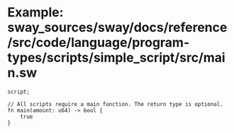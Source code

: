 # Example: sway_sources/sway/docs/reference/src/code/language/program-types/scripts/simple_script/src/main.sw

```sway
script;

// All scripts require a main function. The return type is optional.
fn main(amount: u64) -> bool {
    true
}

```
